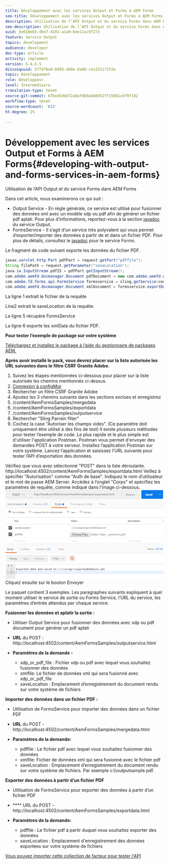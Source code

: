 ```yaml
---
title: Développement avec les services Output et Forms à AEM Forms
seo-title: Développement avec les services Output et Forms à AEM Forms
description: Utilisation de l’API Output et du service Forms dans AEM Forms
seo-description: Utilisation de l’API Output et du service Forms dans AEM Forms
uuid: be018eb5-dbe7-4101-a1a9-bee11ac97273
feature: Service Output
topics: development
audience: developer
doc-type: article
activity: implement
version: 6.4,6.5
discoiquuid: 57f478a9-8495-469e-8a06-ce1251172fda
topic: Développement
role: Développeur
level: Intermédiaire
translation-type: tm+mt
source-git-commit: 67be45dbd72a8af8b9ab60452ff15081c6f9f192
workflow-type: tm+mt
source-wordcount: '613'
ht-degree: 2%

---
```



# Développement avec les services Output et Forms à AEM Forms{#developing-with-output-and-forms-services-in-aem-forms}

Utilisation de l’API Output et du service Forms dans AEM Forms

Dans cet article, nous examinerons ce qui suit :

* Output Service - En règle générale, ce service est utilisé pour fusionner des données xml avec un modèle xdp ou pdf afin de générer un fichier pdf aplati. Pour plus d’informations, reportez-vous à la section [javadoc](https://helpx.adobe.com/experience-manager/6-5/forms/javadocs/index.html?com/adobe/fd/output/api/OutputService.html) du service Output.
* FormsService - Il s’agit d’un service très polyvalent qui vous permet d’exporter/importer des données à partir de et dans un fichier PDF. Pour plus de détails, consultez le [javadoc](https://helpx.adobe.com/experience-manager/6-5/forms/javadocs/index.html?com/adobe/fd/forms/api/class-use/FormsService.html) pour le service Forms.


Le fragment de code suivant exporte les données du fichier PDF.

```java
javax.servlet.http.Part pdfPart = request.getPart("pdffile");
String filePath = request.getParameter("saveLocation");
java.io.InputStream pdfIS = pdfPart.getInputStream();
com.adobe.aemfd.docmanager.Document pdfDocument = new com.adobe.aemfd.docmanager.Document(pdfIS);
com.adobe.fd.forms.api.FormsService formsservice = sling.getService(com.adobe.fd.forms.api.FormsService.class);
com.adobe.aemfd.docmanager.Document xmlDocument = formsservice.exportData(pdfDocument,com.adobe.fd.forms.api.DataFormat.Auto);
```

La ligne 1 extrait le fichier de la requête

Line2 extrait le saveLocation de la requête.

La ligne 5 récupère FormsService

La ligne 6 exporte les xmlData du fichier PDF.

**Pour tester l’exemple de package sur votre système**

[Téléchargez et installez le package à l’aide du gestionnaire de packages AEM.](assets/outputandformsservice.zip)




**Après avoir installé le pack, vous devrez placer sur la liste autorisée les URL suivantes dans le filtre CSRF Granite Adobe.**

1. Suivez les étapes mentionnées ci-dessous pour placer sur la liste autorisée les chemins mentionnés ci-dessus.
1. [Connexion à configMgr](http://localhost:4502/system/console/configMgr)
1. Rechercher un filtre CSRF Granite Adobe
1. Ajoutez les 3 chemins suivants dans les sections exclues et enregistrez
1. /content/AemFormsSamples/mergedata
1. /content/AemFormsSamples/exportdata
1. /content/AemFormsSamples/outputservice
1. Rechercher &quot;Sling Parrain filter&quot;
1. Cochez la case &quot;Autoriser les champs vides&quot;. (Ce paramètre doit uniquement être utilisé à des fins de test)
Il existe plusieurs méthodes pour tester l’exemple de code. Le plus rapide et le plus simple est d&#39;utiliser l&#39;application Postman. Postman vous permet d&#39;envoyer des demandes POST à votre serveur. Installez l’application Postman sur votre système.
Lancez l’application et saisissez l’URL suivante pour tester l’API d’exportation des données.

Vérifiez que vous avez sélectionné &quot;POST&quot; dans la liste déroulante.
http://localhost:4502/content/AemFormsSamples/exportdata.html
Veillez à spécifier &quot;Autorisation&quot; comme &quot;Auth de base&quot;. Indiquez le nom d’utilisateur et le mot de passe AEM Server.
Accédez à l’onglet &quot;Corps&quot; et spécifiez les paramètres de requête, comme indiqué dans l’image ci-dessous.
![exporter](assets/postexport.png)
Cliquez ensuite sur le bouton Envoyer

Le paquet contient 3 exemples. Les paragraphes suivants expliquent à quel moment utiliser le service de sortie ou Forms Service, l’URL du service, les paramètres d’entrée attendus par chaque service.

**Fusionner les données et aplatir la sortie :**

* Utiliser Output Service pour fusionner des données avec xdp ou pdf document pour générer un pdf aplati
* **URL** du POST : http://localhost:4502/content/AemFormsSamples/outputservice.html
* **Paramètres de la demande -**

   * xdp_or_pdf_file : Fichier xdp ou pdf avec lequel vous souhaitez fusionner des données
   * xmlfile: Le fichier de données xml qui sera fusionné avec xdp_or_pdf_file
   * saveLocation : Emplacement d’enregistrement du document rendu sur votre système de fichiers

**Importer des données dans un fichier PDF :**
* Utilisation de FormsService pour importer des données dans un fichier PDF
* **URL**  du POST - http://localhost:4502/content/AemFormsSamples/mergedata.html
* **Paramètres de la demande:**

   * pdffile : Le fichier pdf avec lequel vous souhaitez fusionner des données
   * xmlfile: Fichier de données xml qui sera fusionné avec le fichier pdf
   * saveLocation : Emplacement d’enregistrement du document rendu sur votre système de fichiers. Par exemple c:\\\outputsample.pdf.

**Exporter des données à partir d’un fichier PDF**
* Utilisation de FormsService pour exporter des données à partir d’un fichier PDF
* **** URL du POST - http://localhost:4502/content/AemFormsSamples/exportdata.html
* **Paramètres de la demande:**

   * pdffile : Le fichier pdf à partir duquel vous souhaitez exporter des données
   * saveLocation : Emplacement d&#39;enregistrement des données exportées sur votre système de fichiers

[Vous pouvez importer cette collection de facteur pour tester l&#39;API](assets/document-services-postman-collection.json)

